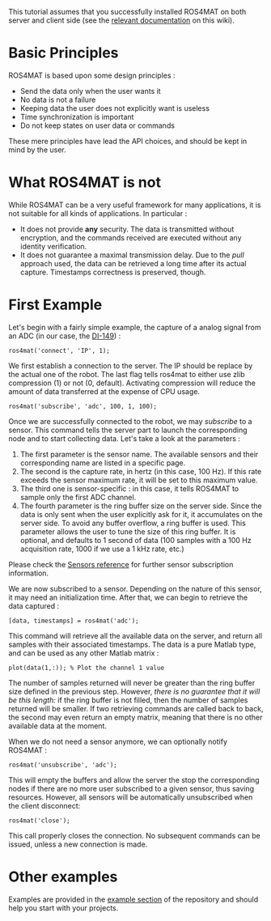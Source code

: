 This tutorial assumes that you successfully installed ROS4MAT on both server and client side (see the [relevant documentation](Installation.md) on this wiki).

# Basic Principles #

ROS4MAT is based upon some design principles :
  * Send the data only when the user wants it
  * No data is not a failure
  * Keeping data the user does not explicitly want is useless
  * Time synchronization is important
  * Do not keep states on user data or commands

These mere principles have lead the API choices, and should be kept in mind by the user.

# What ROS4MAT is not #

While ROS4MAT can be a very useful framework for many applications, it is not suitable for all kinds of applications. In particular :
  * It does not provide **any** security. The data is transmitted without encryption, and the commands received are executed without any identity verification.
  * It does not guarantee a maximal transmission delay. Due to the _pull_ approach used, the data can be retrieved a long time after its actual capture. Timestamps correctness is preserved, though.

# First Example #

Let's begin with a fairly simple example, the capture of a analog signal from an ADC (in our case, the [DI-149](http://www.dataq.com/products/startkit/di149.htm)) :

```
ros4mat('connect', 'IP', 1);
```
We first establish a connection to the server. The IP should be replace by the actual one of the robot. The last flag tells ros4mat to either use zlib compression (1) or not (0, default). Activating compression will reduce the amount of data transferred at the expense of CPU usage.

```
ros4mat('subscribe', 'adc', 100, 1, 100);
```
Once we are successfully connected to the robot, we may _subscribe_ to a sensor. This command tells the server part to launch the corresponding node and to start collecting data. Let's take a look at the parameters :

  1. The first parameter is the sensor name. The available sensors and their corresponding name are listed in a specific page.
  1. The second is the capture rate, in hertz (in this case, 100 Hz). If this rate exceeds the sensor maximum rate, it will be set to this maximum value.
  1. The third one is sensor-specific : in this case, it tells ROS4MAT to sample only the first ADC channel.
  1. The fourth parameter is the ring buffer size on the server side. Since the data is only sent when the user explicitly ask for it, it accumulates on the server side. To avoid any buffer overflow, a ring buffer is used. This parameter allows the user to tune the size of this ring buffer. It is optional, and defaults to 1 second of data (100 samples with a 100 Hz acquisition rate, 1000 if we use a 1 kHz rate, etc.)

Please check the [Sensors reference](SensorsReference.md) for further sensor subscription information.

We are now subscribed to a sensor. Depending on the nature of this sensor, it may need an initialization time. After that, we can begin to retrieve the data captured :

```
[data, timestamps] = ros4mat('adc');
```
This command will retrieve all the available data on the server, and return all samples with their associated timestamps. The data is a pure Matlab type, and can be used as any other Matlab matrix :
```
plot(data(1,:)); % Plot the channel 1 value
```

The number of samples returned will never be greater than the ring buffer size defined in the previous step. However, _there is no guarantee that it will be this length:_ if the ring buffer is not filled, then the number of samples returned will be smaller. If two retrieving commands are called back to back, the second may even return an empty matrix, meaning that there is no other available data at the moment.

When we do not need a sensor anymore, we can optionally notify ROS4MAT :

```
ros4mat('unsubscribe', 'adc');
```
This will empty the buffers and allow the server the stop the corresponding nodes if there are no more user subscribed to a given sensor, thus saving resources. However, all sensors will be automatically unsubscribed when the client disconnect:

```
ros4mat('close');
```
This call properly closes the connection. No subsequent commands can be issued, unless a new connection is made.

# Other examples #

Examples are provided in the [example section](https://code.google.com/p/ros4mat/source/browse/#hg%2Fexamples) of the repository and should help you start with your projects.